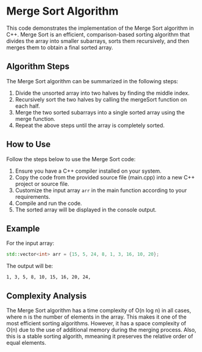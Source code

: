 # Merge Sort Algorithm

This code demonstrates the implementation of the Merge Sort algorithm in C++. Merge Sort is an efficient, comparison-based sorting algorithm that divides the array into smaller subarrays, sorts them recursively, and then merges them to obtain a final sorted array.

## Algorithm Steps

The Merge Sort algorithm can be summarized in the following steps:

1. Divide the unsorted array into two halves by finding the middle index.
2. Recursively sort the two halves by calling the mergeSort function on each half.
3. Merge the two sorted subarrays into a single sorted array using the merge function.
4. Repeat the above steps until the array is completely sorted.

## How to Use

Follow the steps below to use the Merge Sort code:

1. Ensure you have a C++ compiler installed on your system.
2. Copy the code from the provided source file (main.cpp) into a new C++ project or source file.
3. Customize the input array `arr` in the main function according to your requirements.
4. Compile and run the code.
5. The sorted array will be displayed in the console output.

## Example

For the input array:
```cpp
std::vector<int> arr = {15, 5, 24, 8, 1, 3, 16, 10, 20};
```

The output will be:

```
1, 3, 5, 8, 10, 15, 16, 20, 24,
```

## Complexity Analysis

The Merge Sort algorithm has a time complexity of O(n log n) in all cases, where n is the number of elements in the array. This makes it one of the most efficient sorting algorithms. However, it has a space complexity of O(n) due to the use of additional memory during the merging process. Also, this is a stable sorting algorith, mmeaning it preserves the relative order of equal elements.